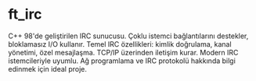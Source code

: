 # ft_irc
C++ 98'de geliştirilen IRC sunucusu. Çoklu istemci bağlantılarını destekler, bloklamasız I/O kullanır. Temel IRC özellikleri: kimlik doğrulama, kanal yönetimi, özel mesajlaşma. TCP/IP üzerinden iletişim kurar. Modern IRC istemcileriyle uyumlu. Ağ programlama ve IRC protokolü hakkında bilgi edinmek için ideal proje.
